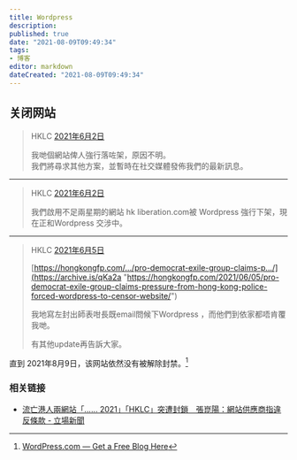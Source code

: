 ```yaml
---
title: Wordpress
description:
published: true
date: "2021-08-09T09:49:34"
tags:
- 博客
editor: markdown
dateCreated: "2021-08-09T09:49:34"
---
```


## 关闭网站

> HKLC [2021年6月2日](http://web.archive.org/web/20230810155557/https://www.facebook.com/HKLiberationCoalition/photos/a.120537356852613/123329963240019/)
>
> 我哋個網站俾人強行落咗架，原因不明。<br>
> 我們將尋求其他方案，並暫時在社交媒體發佈我們的最新訊息。

---

> HKLC [2021年6月2日](http://web.archive.org/web/20230810160341/https://www.facebook.com/HKLiberationCoalition/photos/a.120697460169936/123512289888453/)
>
> 我們啟用不足兩星期的網站 hk liberation.com被 Wordpress 強行下架，現在正和Wordpress 交涉中。

---

> HKLC [2021年6月5日](http://web.archive.org/web/20230810160309/https://www.facebook.com/HKLiberationCoalition/posts/124289936477355)
>
> [https://hongkongfp.com/…/pro-democrat-exile-group-claims-p…/](https://archive.is/qKa2a "https://hongkongfp.com/2021/06/05/pro-democrat-exile-group-claims-pressure-from-hong-kong-police-forced-wordpress-to-censor-website/")
>
> 我地寫左封出師表咁長既email問候下Wordpress ，而他們到依家都唔肯覆我哋。
>
> 有其他update再告訴大家。

直到 2021年8月9日，该网站依然没有被解除封禁。[^wpbna]

[^wpbna]: [WordPress.com — Get a Free Blog Here](https://web.archive.org/web/20210603060010/https://hkliberationcoalition.wordpress.com/)

### 相关链接

+ [流亡港人兩網站「...... 2021」「HKLC」突遭封鎖　張崑陽：網站供應商指違反條款 - 立場新聞](https://web.archive.org/web/20210702122709/https://www.thestandnews.com/politics/流亡港人兩網站-香港%E7%B4%84章-2021-hklc-疑遭下架)
